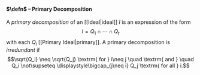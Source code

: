#### $\defn$ – Primary Decomposition
A *primary decomposition* of an [[Ideal|ideal]] $I$ is an expression of the form $$I = Q_1 \cap \cdots \cap Q_t$$with each $Q_i$ [[Primary Ideal|primary]]. A primary decomposition is *irredundant* if
$$\sqrt{Q_i} \neq \sqrt{Q_j} \textrm{ for } i\neq j \quad \textrm{ and } \quad Q_i \not\supseteq \displaystyle\bigcap_{j\neq i} Q_j \textrm{ for all } i.$$